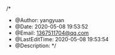 /*
 * @Author: yangyuan
 * @Date: 2020-05-08 19:53:52
 * @Email: 1367511704@qq.com
 * @LastEditTime: 2020-05-08 19:53:54
 * @Description:
 */
